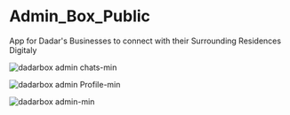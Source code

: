 # Admin_Box_Public
App for Dadar's Businesses to connect with their Surrounding Residences Digitaly


![dadarbox admin chats-min](https://user-images.githubusercontent.com/76690178/154670736-4b1a0e98-2677-4683-b48f-a43f44569780.jpg)

![dadarbox admin Profile-min](https://user-images.githubusercontent.com/76690178/154670774-42157643-78b5-4c6e-be15-0f2d5ec7fd8b.jpg)

![dadarbox admin-min](https://user-images.githubusercontent.com/76690178/154670778-ed96bca8-2dae-4d85-b72d-f06e65c12785.jpg)
